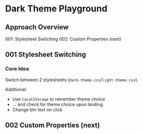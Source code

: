 Dark Theme Playground
====

## Approach Overview

001: Stylesheet Switching
002: Custom Properties (next)

## 001 Stylesheet Switching

### Core Idea

Switch between 2 stylesheets (`dark-theme.css`/`light-theme.css`).

Additional:
- Use `localStorage` to remember theme choice
- ... and check for theme choice upon landing
- Change btn text on click

## 002 Custom Properties (next)